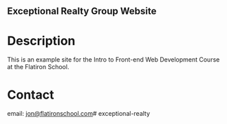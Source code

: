 Exceptional Realty Group Website
---

# Description

This is an example site for the Intro to Front-end Web Development Course at the Flatiron School.

# Contact

email: jon@flatironschool.com#   e x c e p t i o n a l - r e a l t y  
 